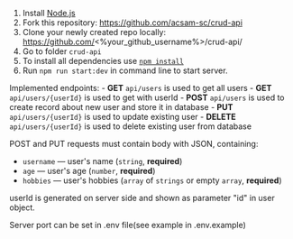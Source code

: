 1. Install [Node.js](https://nodejs.org/en/download/)   
2. Fork this repository: https://github.com/acsam-sc/crud-api
3. Clone your newly created repo locally: https://github.com/<%your_github_username%>/crud-api/ 
4. Go to folder `crud-api`  
5. To install all dependencies use [`npm install`](https://docs.npmjs.com/cli/install)  
6. Run `npm run start:dev` in command line to start server.

Implemented endpoints:
    - **GET** `api/users` is used to get all users
    - **GET** `api/users/{userId}` is used to get with userId
    - **POST** `api/users` is used to create record about new user and store it in database
    - **PUT** `api/users/{userId}` is used to update existing user
    - **DELETE** `api/users/{userId}` is used to delete existing user from database

POST and PUT requests must contain body with JSON, containing:
- `username` — user's name (`string`, **required**)
- `age` — user's age (`number`, **required**)
- `hobbies` — user's hobbies (`array` of `strings` or empty `array`, **required**)

userId is generated on server side and shown as parameter "id" in user object.

Server port can be set in .env file(see example in .env.example)